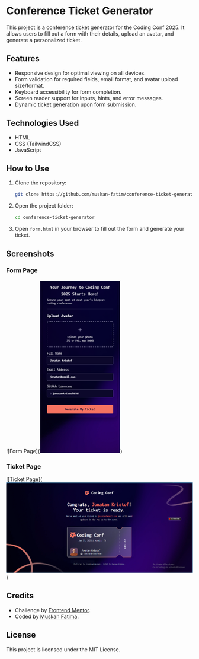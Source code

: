 # Conference Ticket Generator

This project is a conference ticket generator for the Coding Conf 2025. It allows users to fill out a form with their details, upload an avatar, and generate a personalized ticket.

## Features

- Responsive design for optimal viewing on all devices.
- Form validation for required fields, email format, and avatar upload size/format.
- Keyboard accessibility for form completion.
- Screen reader support for inputs, hints, and error messages.
- Dynamic ticket generation upon form submission.

## Technologies Used

- HTML
- CSS (TailwindCSS)
- JavaScript

## How to Use

1. Clone the repository:
   ```bash
   git clone https://github.com/muskan-fatim/conference-ticket-generator.git
   ```
2. Open the project folder:
   ```bash
   cd conference-ticket-generator
   ```
3. Open `form.html` in your browser to fill out the form and generate your ticket.

## Screenshots

### Form Page
![Form Page](![alt text](./public/image-2.png))

### Ticket Page
![Ticket Page](![alt text](./public/image-1.png))

## Credits

- Challenge by [Frontend Mentor](https://www.frontendmentor.io).
- Coded by [Muskan Fatima](#).

## License

This project is licensed under the MIT License.
